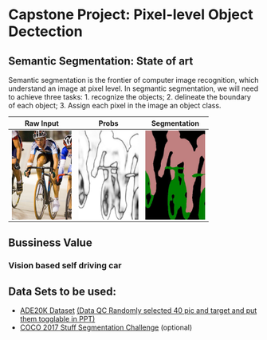 # Capstone Project: Pixel-level Object Dectection 
## Semantic Segmentation: State of art


Semantic segmentation is the frontier of computer image recognition, which understand an image at pixel level. In segmantic segmentation, we will need to achieve three tasks: 1. recognize the objects; 2. delineate the boundary of each object; 3. Assign each pixel in the image an object class.


Raw Input            |  Probs           |     Segmentation
:---------------:|:--------------:|:---------------:
<img src="pics/pascal_voc.jpg" width=120 alt="Bycicle Rider Raw" ALIGN="Middle">|<img src="pics/pascal_voc_probs.jpg" width=120  alt="Bycicle Rider Predicted Probability" ALIGN="Middle">|<img src="pics/pascal_voc_seg.jpg" width=120  alt="Bycicle Rider Segmentation" ALIGN="Middle">

## Bussiness Value
### Vision based self driving car


## Data Sets to be used:
+ [ADE20K Dataset](http://groups.csail.mit.edu/vision/datasets/ADE20K/)
[(Data QC Randomly selected 40 pic and target and put them togglable in PPT)](https://github.com/HoustonJ2013/Capstone_CV_Galvanize/blob/master/ppts/QC_Dec_12.pptx)
+ [COCO 2017 Stuff Segmentation Challenge](http://cocodataset.org/#stuff-challenge2017) (optional)
